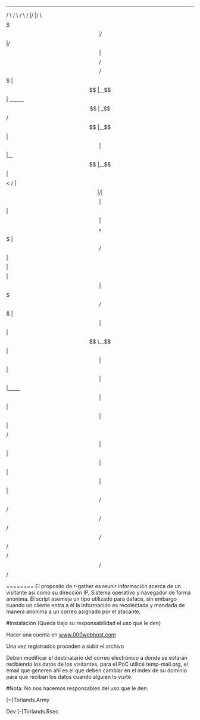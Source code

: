  _______            ______    ______   ________  ________  _______  
/       \          /      \  /      \ /        |/        |/       \ 
$$$$$$$  |        /$$$$$$  |/$$$$$$  |$$$$$$$$/ $$$$$$$$/ $$$$$$$  |
$$ |__$$ | ______ $$ | _$$/ $$ |__$$ |   $$ |   $$ |__    $$ |__$$ |
$$    $$< /      |$$ |/    |$$    $$ |   $$ |   $$    |   $$    $$< 
$$$$$$$  |$$$$$$/ $$ |$$$$ |$$$$$$$$ |   $$ |   $$$$$/    $$$$$$$  |
$$ |  $$ |        $$ \__$$ |$$ |  $$ |   $$ |   $$ |_____ $$ |  $$ |
$$ |  $$ |        $$    $$/ $$ |  $$ |   $$ |   $$       |$$ |  $$ |
$$/   $$/          $$$$$$/  $$/   $$/    $$/    $$$$$$$$/ $$/   $$/ 
                                                                    
                                                     
========
El proposito de r-gather es reunir información acerca de un visitante así como su dirección IP, 
Sistema operativo y navegador de forma anonima.
El script asemeja un tipo utilizado para daface, sin embargo cuando un cliente entra a él 
la información es recolectada y mandada de manera anonima a un correo asignado por el atacante.

#Instalación (Queda bajo su responsabilidad el uso que le den)

Hacer una cuenta en www.000webhost.com

Una vez registrados proceden a subir el archivo 

Deben modificar el destinatario del correo electrónico a donde se estarán recibiendo los datos de los visitantes,
para el PoC utilicé temp-mail.org, el email que generen ahí es el que deben cambiar en el index de su dominio
para que reciban los datos cuando alguien lo visite.

#Nota: No nos hacemos responsables del uso que le den.


[+]Torlands.Army

Dev
[-]Torlands.Rsec

